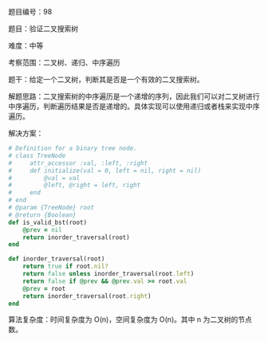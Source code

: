 题目编号：98

题目：验证二叉搜索树

难度：中等

考察范围：二叉树、递归、中序遍历

题干：给定一个二叉树，判断其是否是一个有效的二叉搜索树。

解题思路：二叉搜索树的中序遍历是一个递增的序列，因此我们可以对二叉树进行中序遍历，判断遍历结果是否是递增的。具体实现可以使用递归或者栈来实现中序遍历。

解决方案：

```ruby
# Definition for a binary tree node.
# class TreeNode
#     attr_accessor :val, :left, :right
#     def initialize(val = 0, left = nil, right = nil)
#         @val = val
#         @left, @right = left, right
#     end
# end
# @param {TreeNode} root
# @return {Boolean}
def is_valid_bst(root)
    @prev = nil
    return inorder_traversal(root)
end

def inorder_traversal(root)
    return true if root.nil?
    return false unless inorder_traversal(root.left)
    return false if @prev && @prev.val >= root.val
    @prev = root
    return inorder_traversal(root.right)
end
```

算法复杂度：时间复杂度为 O(n)，空间复杂度为 O(n)。其中 n 为二叉树的节点数。
